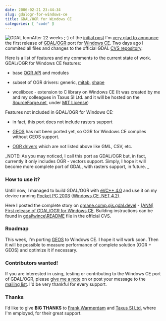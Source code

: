 ```yaml
---
date: 2006-02-21 23:44:34
slug: gdalogr-for-windows-ce
title: GDAL/OGR for Windows CE
categories: [ "code" ]
---
```


![GDAL Icon](http://www.gdal.org/gdalicon.png)After 22 weeks ;-) of the [initial post](http://thread.gmane.org/gmane.comp.gis.gdal.devel/5025) I'm [very glad to announce](http://thread.gmane.org/gmane.comp.gis.gdal.devel/6616) the first release of [GDAL/OGR](http://www.gdal.org) port for [Windows CE](http://en.wikipedia.org/wiki/Windows_CE).
Two days ago I commited all files and changes to the official GDAL [CVS repository](http://www.gdal.org/download.html).







Here is a list of features and my comments to the current state of work. GDAL/OGR for Windows CE features:



	
  * base [OGR API](http://www.gdal.org/ogr/ogr_apitut.html) and modules

	
  * subset of OGR drivers: generic, [mitab](http://www.gdal.org/ogr/drv_mitab.html), [shape](http://www.gdal.org/ogr/drv_shapefile.html)

	
  * wcelibcex - extension to C library on Windows CE (It was created by me and my colleagues in Taxus SI Ltd. and it will be hosted on the [SourceForge.net](http://sourceforge.net), under [MIT License](http://opensource.org/licenses/mit-license.php))


Features not included in GDAL/OGR for Windows CE:

	
  * in fact, this port does not include rasters support

	
  * [GEOS](http://geos.refractions.net) has not been ported yet, so OGR for Windows CE compiles without GEOS support.

	
  * [OGR drivers](http://www.gdal.org/ogr/ogr_formats.html) which are not listed above like GML, CSV, etc.


_NOTE: As you may noticed, I call this port as GDAL/OGR but, in fact, 
currently it only includes OGR - vectors support. Simply, I hope it will 
become more complete port of GDAL, with rasters support, in future.
_





### How to use it?





Untill now, I managed to build GDAL/OGR with [eVC++ 4.0](http://www.microsoft.com/downloads/details.aspx?familyid=1DACDB3D-50D1-41B2-A107-FA75AE960856) and use it on my device running [Pocket PC 2003](http://msdn.microsoft.com/mobility/windowsmobile/default.aspx) ([Windows CE .NET 4.2](http://msdn.microsoft.com/library/default.asp?url=/library/en-us/wcelib40/html/pb_start.asp)).






Here I posted the complete story on [gmane.comp.gis.gdal.devel](http://news.gmane.org/gmane.comp.gis.gdal.devel/) - [[ANN] First release of GDAL/OGR for Windows CE](http://thread.gmane.org/gmane.comp.gis.gdal.devel/6616). Building instructions can be found in [gdal\wince\README](http://www.gdal.org/download.html) file in the official CVS.





### Roadmap





This week, I'm porting [GEOS](http://geos.refractions.net) to Windows CE. I hope it will work soon. Then it will be possible to measure performance of complete solution (OGR + GEOS) and optimize it if necessary.





### Contributors wanted!





If you are interested in using, testing or contributing to the Windows CE port of GDAL/OGR, please [give me a note](http://mateusz.loskot.net/contact/) on or post your message to the [mailing list](http://lists.maptools.org/mailman/listinfo/gdal-dev/). I'd be very thankful for every support.





### Thanks





I'd like to give **BIG THANKS** to [Frank Warmerdam](http://pobox.com/~warmerdam) and [Taxus SI Ltd.](http://www.taxussi.com.pl) where I'm employed, for their great support.

